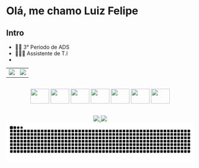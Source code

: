# Olá, me chamo Luiz Felipe

## Intro

- 🧑‍🎓 3° Periodo de ADS  
- 🧑🏻‍💻 Assistente de T.I
- 

<table>
  <tr>
    <td>
      <img height="180em" src="https://github-readme-stats.vercel.app/api?username=LF-ALUCARD&show_icons=true&theme=gruvbox&include_all_commits=true&count_private=true"/>
    </td>
    <td>
      <img height="180em" src="https://github-readme-stats.vercel.app/api/top-langs/?username=LF-ALUCARD&layout=compact&langs_count=16&theme=gruvbox"/>
    </td>
  </tr>
</table>

##

<div align="center">
  <img src="https://cdn.jsdelivr.net/gh/devicons/devicon@latest/icons/java/java-original-wordmark.svg" style="height: 40px; width: 50px;" />
  <img src="https://cdn.jsdelivr.net/gh/devicons/devicon@latest/icons/javascript/javascript-original.svg" style="height: 40px; width: 50px;" />
  <img src="https://cdn.jsdelivr.net/gh/devicons/devicon@latest/icons/spring/spring-original-wordmark.svg" style="height: 40px; width: 50px;" />
  <img src="https://cdn.jsdelivr.net/gh/devicons/devicon@latest/icons/docker/docker-original-wordmark.svg" style="height: 40px; width: 50px;" />
  <img src="https://cdn.jsdelivr.net/gh/devicons/devicon@latest/icons/mysql/mysql-original-wordmark.svg" style="height: 40px; width: 50px;" />
  <img src="https://cdn.jsdelivr.net/gh/devicons/devicon@latest/icons/csharp/csharp-original.svg" style="height: 40px; width: 50px;" />
  <img src="https://cdn.jsdelivr.net/gh/devicons/devicon@latest/icons/python/python-original.svg" style="height: 40px; width: 50px;" />
</div>

##

<div align="center">
  <a href="mailto:alucardlf1911@gmail.com" target="_blank">
    <img src="https://img.shields.io/badge/-Gmail-%23333?style=for-the-badge&logo=gmail&logoColor=white" />
  </a>
  <a href="https://www.linkedin.com/in/luiz-felipe-oliveira-6ba913247" target="_blank">
    <img src="https://img.shields.io/badge/-LinkedIn-%230077B5?style=for-the-badge&logo=linkedin&logoColor=white" />
  </a>
</div>

<picture align="center">
  <source media="(prefers-color-scheme: dark)" srcset="https://raw.githubusercontent.com/LF-ALUCARD/LF-ALUCARD/output/github-contribution-grid-snake.svg?color_snake=#b8bb26&color_dots=#282828,#3c3836,#504945,#665c54,#7c6f64">
  <source media="(prefers-color-scheme: light)" srcset="https://raw.githubusercontent.com/LF-ALUCARD/LF-ALUCARD/output/github-contribution-grid-snake.svg?color_snake=#b8bb26&color_dots=#fbf1c7,#ebdbb2,#d5c4a1,#bdae93,#a89984">
  <img align="center" alt="github contribution grid snake animation" src="https://raw.githubusercontent.com/LF-ALUCARD/LF-ALUCARD/output/github-contribution-grid-snake.svg?color_snake=#b8bb26&color_dots=#282828,#3c3836,#504945,#665c54,#7c6f64">
</picture>
